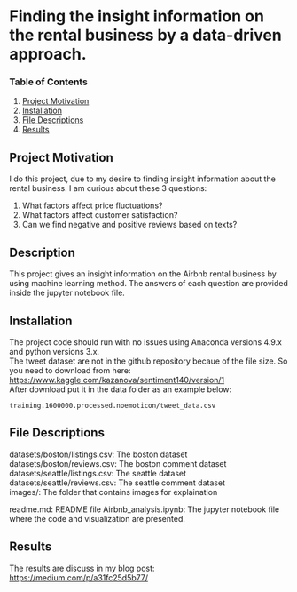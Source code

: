 # Finding the insight information on the rental business by a data-driven approach.
### Table of Contents 
1. [Project Motivation](#Project-Motivation)
2. [Installation](#Installation)
3. [File Descriptions](#File-Descriptions)
4. [Results](#Results)

## Project Motivation
I do this project, due to my desire to finding insight information about the rental business. I am curious about these 3 questions:
1. What factors affect price fluctuations?
2. What factors affect customer satisfaction?
3. Can we find negative and positive reviews based on texts?

## Description
This project gives an insight information on the Airbnb rental business by using machine learning method. 
The answers of each question are provided inside the jupyter notebook file. 

## Installation
The project code should run with no issues using Anaconda versions 4.9.x and python versions 3.x. </br>
The tweet dataset are not in the github repository becaue of the file size. So you need to download from here:
https://www.kaggle.com/kazanova/sentiment140/version/1 </br>
After download put it in the data folder as an example below: </br>
```
training.1600000.processed.noemoticon/tweet_data.csv
```
## File Descriptions
datasets/boston/listings.csv: The boston dataset <br/>
datasets/boston/reviews.csv: The boston comment dataset <br/>
datasets/seattle/listings.csv: The seattle dataset <br/>
datasets/seattle/reviews.csv: The seattle comment dataset <br/>
images/: The folder that contains images for explaination <br/>

readme.md: README file
Airbnb_analysis.ipynb: The jupyter notebook file where the code and visualization are presented.

## Results
The results are discuss in my blog post:
https://medium.com/p/a31fc25d5b77/
